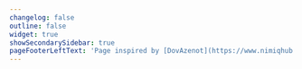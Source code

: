 ```yaml
---
changelog: false
outline: false
widget: true
showSecondarySidebar: true
pageFooterLeftText: 'Page inspired by [DovAzenot](https://www.nimiqhub.com/docs/rpc)'
---
```


<script setup>
import RpcMethod from '../../.vitepress/theme/components/Rpc/RpcMethod.vue'
</script>

<RpcMethod v-if="$params" v-bind="$params" />
